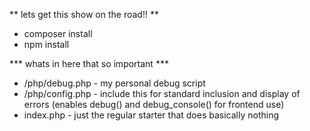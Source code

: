 ** lets get this show on the road!! **

* composer install
* npm install

*** whats in here that so important ***

* /php/debug.php - my personal debug script
* /php/config.php - include this for standard inclusion and display of errors (enables debug() and debug_console() for frontend use)
* index.php - just the regular starter that does basically nothing
